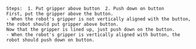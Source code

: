 
    Steps:  1. Put gripper above button  2. Push down on button
    First, put the gripper above the button.
    - When the robot's gripper is not vertically aligned with the button, the robot should put gripper above button.
    Now that the gripper is lined up, just push down on the button.
    - When the robot's gripper is vertically aligned with button, the robot should push down on button.